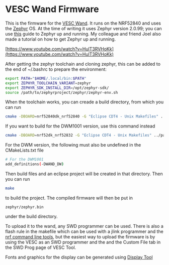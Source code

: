 # VESC Wand Firmware

This is the firmware for the [VESC Wand](https://www.trampaboards.com/wand-p-26992.html). It runs on the NRF52840 and uses the [Zephyr](https://www.zephyrproject.org/) OS. At the time of writing it uses Zephyr version 2.0.99; you can use [this](https://docs.zephyrproject.org/latest/getting_started/index.html) guide to Zephyr up and running. My colleague and friend Joel also made a tutorial on how to get Zephyr up and running.

[https://www.youtube.com/watch?v=HulT3RVHoKk](https://www.youtube.com/watch?v=HulT3RVHoKk)

After getting the zephyr toolchain and cloning zephyr, this can be added to the end of ~/.bashrc to prepare the environment:

```bash
export PATH="$HOME/.local/bin:$PATH"
export ZEPHYR_TOOLCHAIN_VARIANT=zephyr
export ZEPHYR_SDK_INSTALL_DIR=/opt/zephyr-sdk/
source /path/to/zephyrproject/zephyr/zephyr-env.sh
```

When the toolchain works, you can creade a build directory, from which you can run

```bash
cmake -DBOARD=nrf52840dk_nrf52840 -G "Eclipse CDT4 - Unix Makefiles" ../path_to_wand_fw/
```

If you want to build for the DWM1001 version, use this command instead

```bash
cmake -DBOARD=nrf52dk_nrf52832 -G "Eclipse CDT4 - Unix Makefiles" ../path_to_wand_fw/
```

For the DWM version, the following must also be undefined in the CMakeLists.txt file

```bash
# For the DWM1001
add_definitions(-DWAND_DW)
```

Then build files and an eclipse project will be created in that directory. Then you can run

```bash
make
```

to build the project. The compiled firmware will then be put in

```
zephyr/zephyr.bin
```

under the build directory.

To upload it to the wand, any SWD programmer can be used. There is also a flash rule in the makefile which can be used with a jlink programmer and the [nrf command line tools](https://www.nordicsemi.com/Software-and-Tools/Development-Tools/nRF-Command-Line-Tools/Download#infotabs), but the easiest way to upload the firmware is by using the VESC as an SWD programmer and the and the Custom File tab in the SWD Prog page of VESC Tool.

Fonts and graphics for the display can be generated using [Display Tool](https://github.com/vedderb/display_tool)
